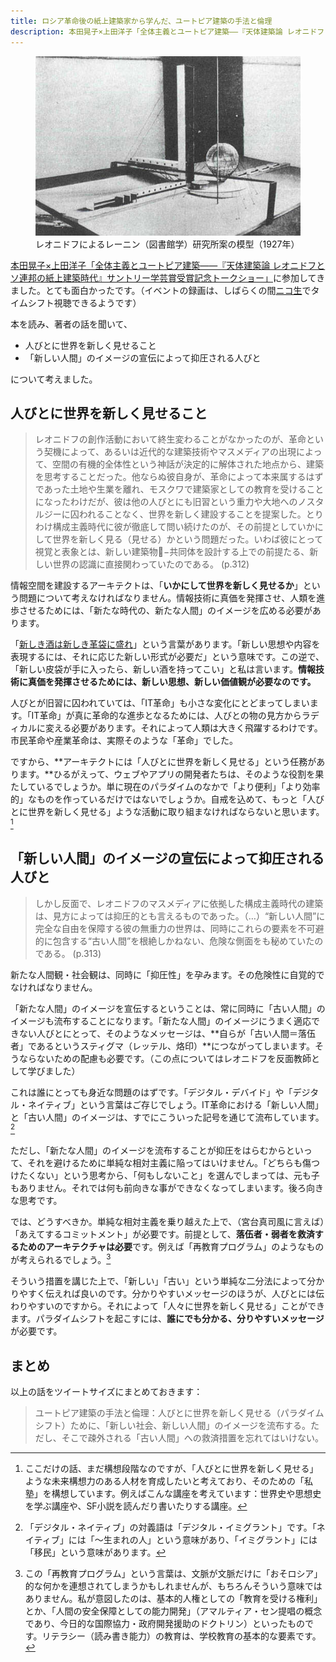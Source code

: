 ```yaml
---
title: ロシア革命後の紙上建築家から学んだ、ユートピア建築の手法と倫理
description: 本田晃子×上田洋子「全体主義とユートピア建築――『天体建築論 レオニドフとソ連邦の紙上建築時代』サントリー学芸賞受賞記念トークショー」に参加してきました。本を読み、著者の話を聞いたうえで、考えたことを書きました。
---
```


<figure>
  <img alt="" src="/images/blog/2015-04-29-leonidov-utopian-architecture/Leonidov_lenin_institute.jpg">
  <figcaption>レオニドフによるレーニン（図書館学）研究所案の模型（1927年）</figcaption>
</figure>

[本田晃子×上田洋子「全体主義とユートピア建築――『天体建築論 レオニドフとソ連邦の紙上建築時代』サントリー学芸賞受賞記念トークショー」][event]に参加してきました。とても面白かったです。（イベントの録画は、しばらくの間[ニコ生][nicolive]でタイムシフト視聴できるようです）

[event]: http://peatix.com/event/80698
[nicolive]: http://live.nicovideo.jp/watch/lv216072887


本を読み、著者の話を聞いて、

- 人びとに世界を新しく見せること
- 「新しい人間」のイメージの宣伝によって抑圧される人びと

について考えました。


## 人びとに世界を新しく見せること

> レオニドフの創作活動において終生変わることがなかったのが、革命という契機によって、あるいは近代的な建築技術やマスメディアの出現によって、空間の有機的全体性という神話が決定的に解体された地点から、建築を思考することだった。他ならぬ彼自身が、革命によって本来属するはずであった土地や生業を離れ、モスクワで建築家としての教育を受けることになったわけだが、彼は他の人びとにも旧習という重力や大地へのノスタルジーに囚われることなく、世界を新しく建設することを提案した。とりわけ構成主義時代に彼が徹底して問い続けたのが、その前提としていかにして世界を新しく見る（見せる）かという問題だった。いわば彼にとって視覚と表象とは、新しい建築物−共同体を設計する上での前提たる、新しい世界の認識に直接関わっていたのである。 (p.312)

情報空間を建設するアーキテクトは、「**いかにして世界を新しく見せるか**」という問題について考えなければなりません。情報技術に真価を発揮させ、人類を進歩させるためには、「新たな時代の、新たな人間」のイメージを広める必要があります。

「[新しき酒は新しき革袋に盛れ][proverb]」という言葉があります。「新しい思想や内容を表現するには、それに応じた新しい形式が必要だ」という意味です。この逆で、「新しい皮袋が手に入ったら、新しい酒を持ってこい」と私は言います。**情報技術に真価を発揮させるためには、新しい思想、新しい価値観が必要なのです。**

[proverb]: http://kotowaza-allguide.com/a/atarashiisakewa.html

人びとが旧習に囚われていては、「IT革命」も小さな変化にとどまってしまいます。「IT革命」が真に革命的な進歩となるためには、人びとの物の見方からラディカルに変える必要があります。それによって人類は大きく飛躍するわけです。市民革命や産業革命は、実際そのような「革命」でした。

ですから、**アーキテクトには「人びとに世界を新しく見せる」という任務があります。**ひるがえって、ウェブやアプリの開発者たちは、そのような役割を果たしているでしょうか。単に現在のパラダイムのなかで「より便利」「より効率的」なものを作っているだけではないでしょうか。自戒を込めて、もっと「人びとに世界を新しく見せる」ような活動に取り組まなければならないと思います。[^education]

[^education]: ここだけの話、まだ構想段階なのですが、「人びとに世界を新しく見せる」ような未来構想力のある人材を育成したいと考えており、そのための「私塾」を構想しています。例えばこんな講座を考えています：世界史や思想史を学ぶ講座や、SF小説を読んだり書いたりする講座。


## 「新しい人間」のイメージの宣伝によって抑圧される人びと

> しかし反面で、レオニドフのマスメディアに依拠した構成主義時代の建築は、見方によっては抑圧的とも言えるものであった。（…）“新しい人間”に完全な自由を保障する彼の無重力の世界は、同時にこれらの要素を不可避的に包含する“古い人間”を根絶しかねない、危険な側面をも秘めていたのである。 (p.313)

新たな人間観・社会観は、同時に「抑圧性」を孕みます。その危険性に自覚的でなければなりません。

「新たな人間」のイメージを宣伝するということは、常に同時に「古い人間」のイメージも流布することになります。「新たな人間」のイメージにうまく適応できない人びとにとって、そのようなメッセージは、**自らが「古い人間＝落伍者」であるというスティグマ（レッテル、烙印）**につながってしまいます。そうならないための配慮も必要です。（この点についてはレオニドフを反面教師として学びました）

これは誰にとっても身近な問題のはずです。「デジタル・デバイド」や「デジタル・ネイティブ」という言葉はご存じでしょう。IT革命における「新しい人間」と「古い人間」のイメージは、すでにこういった記号を通じて流布しています。[^digital-natives-and-immigrans]

[^digital-natives-and-immigrans]: 「デジタル・ネイティブ」の対義語は「デジタル・イミグラント」です。「ネイティブ」には「〜生まれの人」という意味があり、「イミグラント」には「移民」という意味があります。

ただし、「新たな人間」のイメージを流布することが抑圧をはらむからといって、それを避けるために単純な相対主義に陥ってはいけません。「どちらも傷つけたくない」という思考から、「何もしないこと」を選んでしまっては、元も子もありません。それでは何も前向きな事ができなくなってしまいます。後ろ向きな思考です。

では、どうすべきか。単純な相対主義を乗り越えた上で、（宮台真司風に言えば）「あえてするコミットメント」が必要です。前提として、**落伍者・弱者を救済するためのアーキテクチャは必要**です。例えば「再教育プログラム」のようなものが考えられるでしょう。[^reeducation]

[^reeducation]: この「再教育プログラム」という言葉は、文脈が文脈だけに「おそロシア」的な何かを連想されてしまうかもしれませんが、もちろんそういう意味ではありません。私が意図したのは、基本的人権としての「教育を受ける権利」とか、「人間の安全保障としての能力開発」（アマルティア・セン提唱の概念であり、今日的な国際協力・政府開発援助のドクトリン）といったものです。リテラシー（読み書き能力）の教育は、学校教育の基本的な要素です。

そういう措置を講じた上で、「新しい」「古い」という単純な二分法によって分かりやすく伝えれば良いのです。分かりやすいメッセージのほうが、人びとには伝わりやすいのですから。それによって「人々に世界を新しく見せる」ことができます。パラダイムシフトを起こすには、**誰にでも分かる、分りやすいメッセージ**が必要です。


## まとめ

以上の話をツイートサイズにまとめておきます：

> ユートピア建築の手法と倫理：人びとに世界を新しく見せる（パラダイムシフト）ために、「新しい社会、新しい人間」のイメージを流布する。ただし、そこで疎外される「古い人間」への救済措置を忘れてはいけない。
